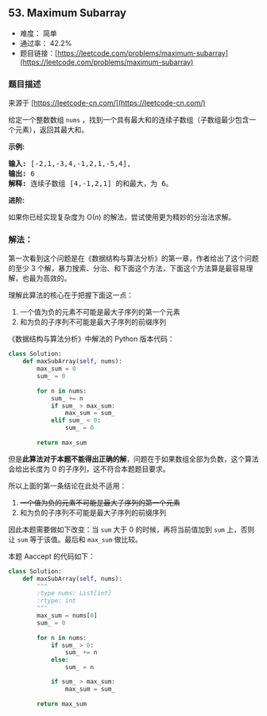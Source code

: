 ## 53. Maximum Subarray

- 难度： 简单
- 通过率： 42.2%
- 题目链接：[https://leetcode.com/problems/maximum-subarray](https://leetcode.com/problems/maximum-subarray)


### 题目描述

来源于 [https://leetcode-cn.com/](https://leetcode-cn.com/)

<p>给定一个整数数组 <code>nums</code>&nbsp;，找到一个具有最大和的连续子数组（子数组最少包含一个元素），返回其最大和。</p>

<p><strong>示例:</strong></p>

<pre><strong>输入:</strong> [-2,1,-3,4,-1,2,1,-5,4],
<strong>输出:</strong> 6
<strong>解释:</strong>&nbsp;连续子数组&nbsp;[4,-1,2,1] 的和最大，为&nbsp;6。
</pre>

<p><strong>进阶:</strong></p>

<p>如果你已经实现复杂度为 O(<em>n</em>) 的解法，尝试使用更为精妙的分治法求解。</p>


### 解法：

第一次看到这个问题是在《数据结构与算法分析》的第一章，作者给出了这个问题的至少 3 个解，暴力搜索、分治、和下面这个方法，下面这个方法算是最容易理解，也最为高效的。

理解此算法的核心在于把握下面这一点：

1. 一个值为负的元素不可能是最大子序列的第一个元素
2. 和为负的子序列不可能是最大子序列的前缀序列

《数据结构与算法分析》中解法的 Python 版本代码：

```python
class Solution:
    def maxSubArray(self, nums):
        max_sum = 0
        sum_ = 0
        
        for n in nums:
            sum_ += n
            if sum_ > max_sum:
                max_sum = sum_
            elif sum_ < 0:
                sum_ = 0
                
        return max_sum
```

但是**此算法对于本题不能得出正确的解**，问题在于如果数组全部为负数，这个算法会给出长度为 0 的子序列，这不符合本题题目要求。

所以上面的第一条结论在此处不适用：

1. ~~一个值为负的元素不可能是最大子序列的第一个元素~~
2. 和为负的子序列不可能是最大子序列的前缀序列

因此本题需要做如下改变：当 `sum` 大于 0 的时候，再将当前值加到 `sum` 上，否则让 `sum` 等于该值。最后和 `max_sum` 做比较。

本题 Aaccept 的代码如下：

```python
class Solution:
    def maxSubArray(self, nums):
        """
        :type nums: List[int]
        :rtype: int
        """
        max_sum = nums[0]
        sum_ = 0
        
        for n in nums:
            if sum_ > 0:
                sum_ += n
            else:
                sum_ = n

            if sum_ > max_sum:
                max_sum = sum_
                
        return max_sum
```